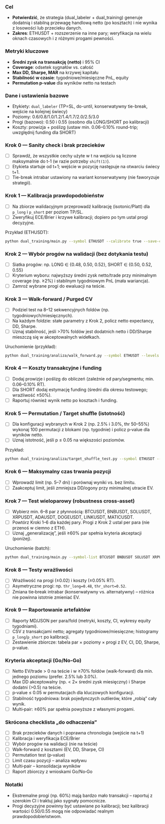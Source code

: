### Cel
- **Potwierdzić**, że strategia (dual_labeler + dual_training) generuje dodatnią i stabilną przewagę handlową netto (po kosztach) i nie wynika z losowości lub przecieku danych.
- **Zakres**: ETHUSDT + rozszerzenie na inne pary; weryfikacja na wielu oknach czasowych i z różnymi progami pewności.

### Metryki kluczowe
- **Średni zysk na transakcję (netto)** i 95% CI
- **Coverage**: odsetek sygnałów vs. całość
- **Max DD, Sharpe, MAR** na krzywej kapitału
- **Stabilność w czasie**: tygodniowe/miesięczne PnL, equity
- **Permutation p-value** dla wyników netto na testach

### Dane i ustawienia bazowe
- Etykiety: `dual_labeler` (TP=SL, do-until, konserwatywny tie-break, wejście na kolejnej świecy)
- Poziomy: 0.6/0.8/1.0/1.2/1.4/1.7/2.0/2.5/3.0
- Progi (bazowo): 0.50 i 0.55 (osobno dla LONG/SHORT po kalibracji)
- Koszty: prowizja + poślizg (ustaw min. 0.06–0.10% round-trip; uwzględnij funding dla SHORT)

### Krok 0 — Sanity check i brak przecieków
- [ ] Sprawdź, że wszystkie cechy użyte w t na wejściu są liczone maksymalnie do t-1 (w razie potrzeby `shift(1)`).
- [ ] Etykieta startuje od t+1; wejście w pozycję następuje na otwarciu świecy t+1.
- [ ] Tie-break intrabar ustawiony na wariant konserwatywny (nie faworyzuje strategii).

### Krok 1 — Kalibracja prawdopodobieństw
- [ ] Na zbiorze walidacyjnym przeprowadź kalibrację (isotonic/Platt) dla `p_long` i `p_short` per poziom TP/SL.
- [ ] Zweryfikuj ECE/Brier i krzywe kalibracji; dopiero po tym ustal progi decyzyjne.

Przykład (ETHUSDT):
```bash
python dual_training/main.py --symbol ETHUSDT --calibrate true --save-calibration true
```

### Krok 2 — Wybór progów na walidacji (bez dotykania testu)
- [ ] Siatka progów: np. LONG ∈ {0.48, 0.50, 0.52}, SHORT ∈ {0.50, 0.52, 0.55}
- [ ] Kryterium wyboru: najwyższy średni zysk netto/trade przy minimalnym coverage (np. ≥2%) i stabilnym tygodniowym PnL (mała wariancja).
- [ ] Zamroź wybrane progi do ewaluacji na teście.

### Krok 3 — Walk-forward / Purged CV
- [ ] Podziel test na 8–12 sekwencyjnych foldów (np. tygodniowych/miesięcznych).
- [ ] Na każdym foldzie: stałe parametry z Krok 2, policz netto expectancy, DD, Sharpe.
- [ ] Uznaj stabilność, jeśli >70% foldów jest dodatnich netto i DD/Sharpe mieszczą się w akceptowalnych widełkach.

Uruchomienie (przykład):
```bash
python dual_training/analiza/walk_forward.py --symbol ETHUSDT --levels 2p0 2p5 3p0 --thr-long 0.50 --thr-short 0.55 --fees 0.10
```

### Krok 4 — Koszty transakcyjne i funding
- [ ] Dodaj prowizje i poślizg do obliczeń (zależnie od pary/segmentu; min. 0.06–0.10% RT).
- [ ] Dla SHORT dodaj estymację funding (średni dla okresu testowego; wrażliwość ±50%).
- [ ] Raportuj również wynik netto po kosztach i funding.

### Krok 5 — Permutation / Target shuffle (istotność)
- [ ] Dla konfiguracji wybranych w Krok 2 (np. 2.5% i 3.0%, thr 50–55%) wykonaj 100 permutacji z blokami (np. tygodnie) i policz p‑value dla wyników netto.
- [ ] Uznaj istotność, jeśli p ≤ 0.05 na większości poziomów.

Przykład:
```bash
python dual_training/analiza/target_shuffle_test.py --symbol ETHUSDT --levels 2p5 3p0 --thr-long 0.50 --thr-short 0.55 --n-iters 100 --block-freq W-MON --fees 0.10
```

### Krok 6 — Maksymalny czas trwania pozycji
- [ ] Wprowadź limit (np. 5–7 dni) i porównaj wyniki vs. bez limitu.
- [ ] Zaakceptuj limit, jeśli zmniejsza DD/ogony przy minimalnej utracie EV.

### Krok 7 — Test wieloparowy (robustness cross-asset)
- [ ] Wybierz min. 6–8 par z płynnością: BTCUSDT, BNBUSDT, SOLUSDT, XRPUSDT, ADAUSDT, DOGEUSDT, LINKUSDT, MATICUSDT.
- [ ] Powtórz Kroki 1–6 dla każdej pary. Progi z Krok 2 ustal per para (nie przenoś w ciemno z ETH).
- [ ] Uznaj „generalizację”, jeśli ≥60% par spełnia kryteria akceptacji (poniżej).

Uruchomienie (batch):
```bash
python dual_training/main.py --symbol-list BTCUSDT BNBUSDT SOLUSDT XRPUSDT ADAUSDT DOGEUSDT LINKUSDT MATICUSDT --calibrate true
```

### Krok 8 — Testy wrażliwości
- [ ] Wrażliwość na progi (±0.02) i koszty (±0.05% RT).
- [ ] Asymetryczne progi: np. `thr_long=0.48`, `thr_short=0.52`.
- [ ] Zmiana tie‑break intrabar (konserwatywny vs. alternatywny) – różnica nie powinna istotnie zmieniać EV.

### Krok 9 — Raportowanie artefaktów
- [ ] Raporty MD/JSON per para/fold (metryki, koszty, CI, wykresy equity tygodniami).
- [ ] CSV z transakcjami netto; agregaty tygodniowe/miesięczne; histogramy `p_long`/`p_short` po kalibracji.
- [ ] Zestawienie zbiorcze: tabela par × poziomy × progi z EV, CI, DD, Sharpe, p‑value.

### Kryteria akceptacji (Go/No‑Go)
- [ ] Netto EV/trade > 0 na teście i w ≥70% foldów (walk‑forward) dla min. jednego poziomu (prefer. 2.5% lub 3.0%).
- [ ] Max DD akceptowalny (np. < 2× średni zysk miesięczny) i Sharpe dodatni (>0.5) na teście.
- [ ] p‑value ≤ 0.05 w permutacjach dla kluczowych konfiguracji.
- [ ] Stabilność tygodniowa: brak pojedynczych outlierów, które „robią” cały wynik.
- [ ] Multi‑pair: ≥60% par spełnia powyższe z własnymi progami.

### Skrócona checklista „do odhaczenia”
- [ ] Brak przecieków danych i poprawna chronologia (wejście na t+1)
- [ ] Kalibracja i weryfikacja ECE/Brier
- [ ] Wybór progów na walidacji (nie na teście)
- [ ] Walk‑forward z kosztami (EV, DD, Sharpe, CI)
- [ ] Permutation test (p‑value)
- [ ] Limit czasu pozycji – analiza wpływu
- [ ] Multi‑pair – konsolidacja wyników
- [ ] Raport zbiorczy z wnioskami Go/No‑Go

### Notatki
- Ekstremalne progi (np. 60%) mają bardzo mało transakcji – raportuj z szerokim CI i traktuj jako sygnały pomocnicze.
- Progi decyzyjne powinny być ustawiane po kalibracji; bez kalibracji wartości 0.50/0.55 mogą nie odpowiadać realnym prawdopodobieństwom.